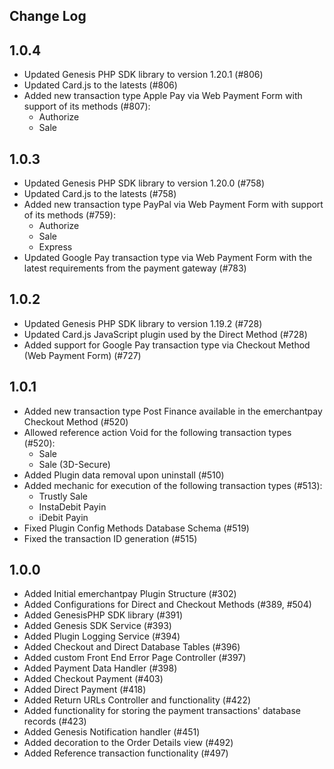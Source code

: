 Change Log
---------------------

__1.0.4__
-----
* Updated Genesis PHP SDK library to version 1.20.1 (#806)
* Updated Card.js to the latests (#806)
* Added new transaction type Apple Pay via Web Payment Form with support of its methods (#807):
  * Authorize
  * Sale

__1.0.3__
-----
* Updated Genesis PHP SDK library to version 1.20.0 (#758)
* Updated Card.js to the latests (#758)
* Added new transaction type PayPal via Web Payment Form with support of its methods (#759):
  * Authorize
  * Sale
  * Express
* Updated Google Pay transaction type via Web Payment Form with the latest requirements from the payment gateway (#783)

__1.0.2__
-----
* Updated Genesis PHP SDK library to version 1.19.2 (#728)
* Updated Card.js JavaScript plugin used by the Direct Method (#728)
* Added support for Google Pay transaction type via Checkout Method (Web Payment Form) (#727)

__1.0.1__
-----
* Added new transaction type Post Finance available in the emerchantpay Checkout Method (#520)
* Allowed reference action Void for the following transaction types (#520):
  * Sale
  * Sale (3D-Secure)
* Added Plugin data removal upon uninstall (#510)
* Added mechanic for execution of the following transaction types (#513):
  * Trustly Sale
  * InstaDebit Payin
  * iDebit Payin
* Fixed Plugin Config Methods Database Schema (#519)
* Fixed the transaction ID generation (#515)

__1.0.0__
-----
* Added Initial emerchantpay Plugin Structure (#302)
* Added Configurations for Direct and Checkout Methods (#389, #504)
* Added GenesisPHP SDK library (#391)
* Added Genesis SDK Service (#393)
* Added Plugin Logging Service (#394)
* Added Checkout and Direct Database Tables (#396)
* Added custom Front End Error Page Controller (#397)
* Added Payment Data Handler (#398)
* Added Checkout Payment (#403)
* Added Direct Payment (#418)
* Added Return URLs Controller and functionality (#422)
* Added functionality for storing the payment transactions' database records (#423)
* Added Genesis Notification handler (#451)
* Added decoration to the Order Details view (#492)
* Added Reference transaction functionality (#497)
